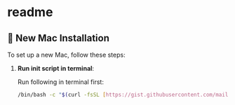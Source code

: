 # readme
## 🚀 New Mac Installation

To set up a new Mac, follow these steps:

1.  **Run init script in terminal**:

    Run following in terminal first:

    ```bash
    /bin/bash -c "$(curl -fsSL [https://gist.githubusercontent.com/mailsone/7c31b51c01238f0b546e2ce3418886bc/raw/init.sh](https://gist.githubusercontent.com/mailsone/7c31b51c01238f0b546e2ce3418886bc/raw/init.sh))"
    ```
